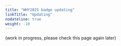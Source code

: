 ```yaml
---
title: "WHY2025 badge updating"
linkTitle: "Updating"
nodateline: true
weight: -10
---
```


(work in progress, please check this page again later)
